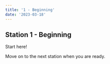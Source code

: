 ```yaml
---
title: '1 - Beginning'
date: '2023-03-18'
---
```


## Station 1 - Beginning

Start here!

Move on to the next station when you are ready.
